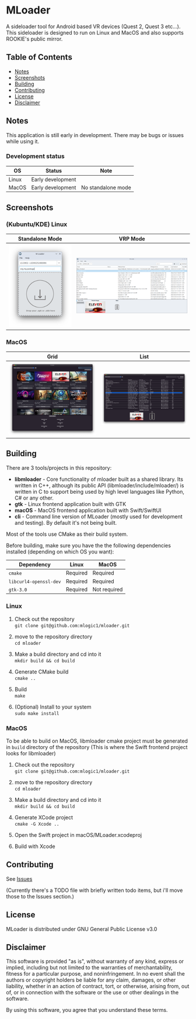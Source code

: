 # MLoader

A sideloader tool for Android based VR devices (Quest 2, Quest 3 etc...).  
This sideloader is designed to run on Linux and MacOS and also supports ROOKIE's public mirror.

## Table of Contents

 - [Notes](#notes)
 - [Screenshots](#screenshots)
 - [Building](#building)
 - [Contributing](#contributing)
 - [License](#license)
 - [Disclaimer](#disclaimer)

## Notes

This application is still early in development. There may be bugs or issues while using it.

### Development status
| OS      | Status            | Note               |
| ------- | ----------------- | ------------------ |
| Linux   | Early development |                    |
| MacOS   | Early development | No standalone mode |

## Screenshots
### (Kubuntu/KDE) Linux
Standalone Mode | VRP Mode
:-:|:-:
![](https://raw.githubusercontent.com/mlogic1/mloader/refs/heads/main/screenshots/screenshot_linux_standalone.png)  |  ![](https://raw.githubusercontent.com/mlogic1/mloader/refs/heads/main/screenshots/screenshot_linux_vrp.png)

### MacOS
Grid | List
:-:|:-:
![](https://raw.githubusercontent.com/mlogic1/mloader/refs/heads/main/screenshots/screenshot_mac_vrp_grid.png) | ![](https://raw.githubusercontent.com/mlogic1/mloader/refs/heads/main/screenshots/screenshot_mac_vrp_list.png)

## Building
There are 3 tools/projects in this repository:
- **libmloader** - Core functionality of mloader built as a shared library. Its written in C++, although its public API (libmloader/include/mloader/) is written in C to support being used by high level languages like Python, C# or any other.
- **gtk** - Linux frontend application built with GTK
- **macOS** - MacOS frontend application built with Swift/SwiftUI
- **cli** - Command line version of MLoader (mostly used for development and testing). By default it's not being built.

Most of the tools use CMake as their build system.

Before building, make sure you have the the following dependencies installed (depending on which OS you want):

| Dependency              | Linux     | MacOS        |
| ----------------------- | --------- | ----------   |
| `cmake`                 | Required  | Required     |
| `libcurl4-openssl-dev`  | Required  | Required     |
| `gtk-3.0`               | Required  | Not required |

### Linux
1. Check out the repository  
`git clone git@github.com:mlogic1/mloader.git`

2. move to the repository directory  
`cd mloader`

3. Make a build directory and cd into it  
`mkdir build && cd build`

4. Generate CMake build  
`cmake ..`

5. Build  
`make`

6. (Optional) Install to your system  
`sudo make install`


### MacOS
To be able to build on MacOS, libmloader cmake project must be generated in `build` directory of the repository
(This is where the Swift frontend project looks for libmloader)

1. Check out the repository  
`git clone git@github.com:mlogic1/mloader.git`

2. move to the repository directory  
`cd mloader`

3. Make a build directory and cd into it  
`mkdir build && cd build`

4. Generate XCode project  
`cmake -G Xcode ..`

5. Open the Swift project in macOS/MLoader.xcodeproj  

6. Build with Xcode


## Contributing
See [Issues](https://github.com/mlogic1/mloader/issues)

(Currently there's a TODO file with briefly written todo items, but i'll move those to the Issues section.)

## License
MLoader is distributed under GNU General Public License v3.0


## Disclaimer

This software is provided "as is", without warranty of any kind, express or implied, including but not limited to the warranties of merchantability, fitness for a particular purpose, and noninfringement. In no event shall the authors or copyright holders be liable for any claim, damages, or other liability, whether in an action of contract, tort, or otherwise, arising from, out of, or in connection with the software or the use or other dealings in the software.

By using this software, you agree that you understand these terms.
